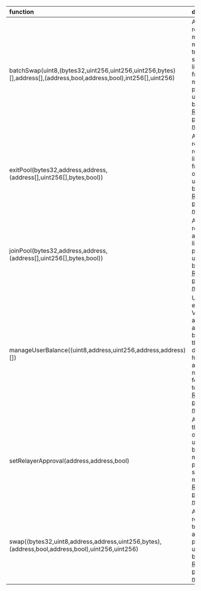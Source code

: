 | function                                                                                                          | description                                                                                                                                                                                                                                                     |
|:------------------------------------------------------------------------------------------------------------------|:----------------------------------------------------------------------------------------------------------------------------------------------------------------------------------------------------------------------------------------------------------------|
| batchSwap(uint8,(bytes32,uint256,uint256,uint256,bytes)[],address[],(address,bool,address,bool),int256[],uint256) | Allow a relayer to make a multihop trade or source liquidity from multiple pools on a users behalf.  [Relayer permissions notes](https://github.com/BalancerMaxis/multisig-ops/blob/staging/docs/Authorizer/vault_permissions.md)                               |
| exitPool(bytes32,address,address,(address[],uint256[],bytes,bool))                                                | Allow a relayer to remove liquidity from a pool on the user's behalf.  [Relayer permissions notes](https://github.com/BalancerMaxis/multisig-ops/blob/staging/docs/Authorizer/vault_permissions.md)                                                             |
| joinPool(bytes32,address,address,(address[],uint256[],bytes,bool))                                                | Allow a relayer to add liquidity to a pool on the user's behalf.   [Relayer permissions notes](https://github.com/BalancerMaxis/multisig-ops/blob/staging/docs/Authorizer/vault_permissions.md)                                                                 |
| manageUserBalance((uint8,address,uint256,address,address)[])                                                      | Utilize existing Vault allowances and internal balances so that a user does not have to re-approve the new relayer for each token. [Relayer permissions notes](https://github.com/BalancerMaxis/multisig-ops/blob/staging/docs/Authorizer/vault_permissions.md) |
| setRelayerApproval(address,address,bool)                                                                          | Approve the relayer on the user's behalf (user must still provide a signed message). [Relayer permissions notes](https://github.com/BalancerMaxis/multisig-ops/blob/staging/docs/Authorizer/vault_permissions.md)                                               |
| swap((bytes32,uint8,address,address,uint256,bytes),(address,bool,address,bool),uint256,uint256)                   | Allow a relayer to trade within a single pool on the user's behalf. [Relayer permissions notes](https://github.com/BalancerMaxis/multisig-ops/blob/staging/docs/Authorizer/vault_permissions.md)                                                                |